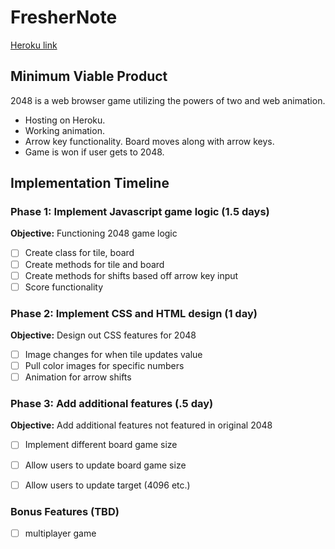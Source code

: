 # FresherNote

[Heroku link][heroku]

[heroku]:http://heroku.com

## Minimum Viable Product

2048 is a web browser game utilizing the powers of two and web animation.

- Hosting on Heroku.
- Working animation.
- Arrow key functionality.  Board moves along with arrow keys.
- Game is won if user gets to 2048.


## Implementation Timeline

### Phase 1: Implement Javascript game logic (1.5 days)

**Objective:** Functioning 2048 game logic

- [ ] Create class for tile, board
- [ ] Create methods for tile and board
- [ ] Create methods for shifts based off arrow key input
- [ ] Score functionality

### Phase 2: Implement CSS and HTML design (1 day)

**Objective:**  Design out CSS features for 2048

- [ ] Image changes for when tile updates value
- [ ] Pull color images for specific numbers
- [ ] Animation for arrow shifts

### Phase 3: Add additional features (.5 day)

**Objective:** Add additional features not featured in original 2048

- [ ] Implement different board game size
- [ ] Allow users to update board game size
- [ ] Allow users to update target (4096 etc.)


### Bonus Features (TBD)
- [ ] multiplayer game

[phase-one]: docs/phases/phase1.md
[phase-two]: docs/phases/phase2.md
[phase-three]: docs/phases/phase3.md
